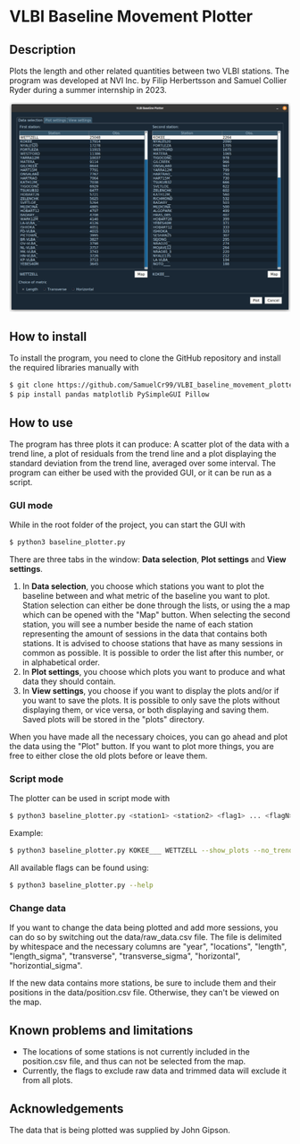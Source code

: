 # VLBI Baseline Movement Plotter

## Description

Plots the length and other related quantities between two VLBI stations. The program was developed at NVI Inc. by Filip Herbertsson and Samuel Collier Ryder during a summer internship in 2023.

![](resources/gui_image.png "Image of the GUI")


## How to install

To install the program, you need to clone the GitHub repository and install the required libraries manually with

```bash
$ git clone https://github.com/SamuelCr99/VLBI_baseline_movement_plotter.git
$ pip install pandas matplotlib PySimpleGUI Pillow
```

## How to use

The program has three plots it can produce: A scatter plot of the data with a trend line, a plot of residuals from the trend line and a plot displaying the standard deviation from the trend line, averaged over some interval. The program can either be used with the provided GUI, or it can be run as a script.

### GUI mode

While in the root folder of the project, you can start the GUI with

```bash
$ python3 baseline_plotter.py
```

There are three tabs in the window: __Data selection__, __Plot settings__ and __View settings__.

1. In __Data selection__, you choose which stations you want to plot the baseline between and what metric of the baseline you want to plot. Station selection can either be done through the lists, or using the a map which can be opened with the "Map" button. When selecting the second station, you will see a number beside the name of each station representing the amount of sessions in the data that contains both stations. It is advised to choose stations that have as many sessions in common as possible. It is possible to order the list after this number, or in alphabetical order.
2. In __Plot settings__, you choose which plots you want to produce and what data they should contain.
3. In __View settings__, you choose if you want to display the plots and/or if you want to save the plots. It is possible to only save the plots without displaying them, or vice versa, or both displaying and saving them. Saved plots will be stored in the "plots" directory.

When you have made all the necessary choices, you can go ahead and plot the data using the "Plot" button. If you want to plot more things, you are free to either close the old plots before or leave them.

### Script mode

The plotter can be used in script mode with

```bash
$ python3 baseline_plotter.py <station1> <station2> <flag1> ... <flagN>
```

 Example: 
 ```bash
$ python3 baseline_plotter.py KOKEE___ WETTZELL --show_plots --no_trendline
 ```
 
 All available flags can be found using: 
 ```bash
 $ python3 baseline_plotter.py --help 
 ```

### Change data

If you want to change the data being plotted and add more sessions, you can do so by switching out the data/raw_data.csv file. The file is delimited by whitespace and the necessary columns are "year", "locations", "length", "length_sigma", "transverse", "transverse_sigma", "horizontal", "horizontial_sigma".

If the new data contains more stations, be sure to include them and their positions in the data/position.csv file. Otherwise, they can't be viewed on the map.

## Known problems and limitations
* The locations of some stations is not currently included in the position.csv file, and thus can not be selected from the map.
* Currently, the flags to exclude raw data and trimmed data will exclude it from all plots.

## Acknowledgements

The data that is being plotted was supplied by John Gipson.